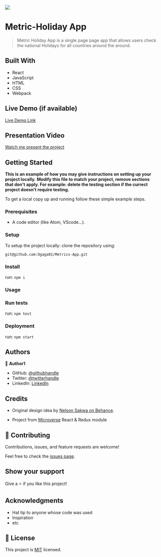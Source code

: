 ![](https://img.shields.io/badge/Microverse-blueviolet)

# Metric-Holiday App

> Metric Holiday App is a single page page app that allows users check the national Holidays for all countries around the around.


## Built With

- React
- JavaScript
- HTML
- CSS
- Webpack


## Live Demo (if available)

[Live Demo Link](https://stunning-cajeta-a3ec0e.netlify.app)

## Presentation Video
[Watch me present the project](https://www.loom.com/share/5e05ab6ea3ae45f1b932142e34fbced8)


## Getting Started

**This is an example of how you may give instructions on setting up your project locally.**
**Modify this file to match your project, remove sections that don't apply. For example: delete the testing section if the currect project doesn't require testing.**


To get a local copy up and running follow these simple example steps.

### Prerequisites
- A code editor (like Atom, VScode...).

### Setup
To setup the project locally: clone the repository using:
```
git@github.com:Ogaga01/Metrics-App.git
```

### Install
run: `npm i`


### Usage

### Run tests
run: ```npm test```

### Deployment
run: ```npm start```



## Authors

👤 **Author1**

- GitHub: [@githubhandle](https://github.com/Ogaga01)
- Twitter: [@twitterhandle](https://twitter.com/i_ogaga_n)
- LinkedIn: [LinkedIn](https://www.linkedin.com/in/ogaga-iyara)

## Credits

- Original design idea by [Nelson Sakwa on Behance](https://www.behance.net/sakwadesignstudio).

- Project from [Microverse](https://bit.ly/MicroverseTN) React & Redux module

## 🤝 Contributing

Contributions, issues, and feature requests are welcome!

Feel free to check the [issues page](../../issues/).

## Show your support

Give a ⭐️ if you like this project!

## Acknowledgments

- Hat tip to anyone whose code was used
- Inspiration
- etc

## 📝 License

This project is [MIT](./MIT.md) licensed.
